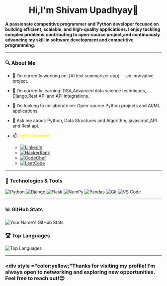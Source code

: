 <h1 align="center"> Hi,I'm Shivam Upadhyay👋</h1>

**A passionate competitive programmer and Python developer focused on building efficient, scalable, and high-quality applications. I enjoy tackling complex problems,contributing to open-source project,and continuously advancing my skill in software development and competitive programming.**

---

### 🔍 About Me
- 💼 I’m currently working on: [AI text summarizer app] — an innovative project.
- 🌱 I’m currently learning: DSA,Advanced data science techniques, Django,Rest API and API integrations.
- 🤝 I’m looking to collaborate on: Open-source Python projects and AI/ML applications.
- 💬 Ask me about: Python, Data Structures and Algorithm, javascript,API and Rest api.
- 📫 <span style="color:yellow;">**Let's Connect!**</span>

  - [![LinkedIn](https://img.shields.io/badge/-LinkedIn-0077B5?logo=linkedin&logoColor=white&style=flat-square)](link_to_linkedin_profile)
  - [![HackerRank](https://img.shields.io/badge/-HackerRank-2EC866?logo=hackerrank&logoColor=white&style=flat-square)](link_to_hackerrank_profile)
  - [![CodeChef](https://img.shields.io/badge/-CodeChef-5B4638?logo=codechef&logoColor=white&style=flat-square)](link_to_codechef_profile)
  - [![LeetCode](https://img.shields.io/badge/-LeetCode-FFA116?logo=leetcode&logoColor=black&style=flat-square)](link_to_leetcode_profile)

---

### 🧰 Technologies & Tools
![Python](https://img.shields.io/badge/-Python-3776AB?logo=python&logoColor=white&style=flat-square)
![Django](https://img.shields.io/badge/-Django-092E20?logo=django&logoColor=white&style=flat-square)
![Flask](https://img.shields.io/badge/-Flask-000000?logo=flask&logoColor=white&style=flat-square)
![NumPy](https://img.shields.io/badge/-NumPy-013243?logo=numpy&logoColor=white&style=flat-square)
![Pandas](https://img.shields.io/badge/-Pandas-150458?logo=pandas&logoColor=white&style=flat-square)
![Git](https://img.shields.io/badge/-Git-F05032?logo=git&logoColor=white&style=flat-square)
![VS Code](https://img.shields.io/badge/-VS%20Code-007ACC?logo=visual-studio-code&logoColor=white&style=flat-square)

---

### 📊 GitHub Stats
![Your Name's GitHub Stats](https://github-readme-stats.vercel.app/api?username=shivamupadhyay9451&show_icons=true&theme=default)

### 🏆 Top Languages
![Top Languages](https://github-readme-stats.vercel.app/api/top-langs/?username=shivamupadhyay9451&layout=compact&theme=default)

---

### <div style ="color:yellow;"Thanks for visiting my profile! I’m always open to networking and exploring new opportunities. Feel free to reach out!😊</div>
